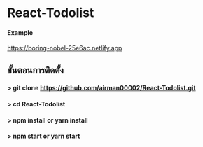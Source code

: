 
# React-Todolist

#### Example
https://boring-nobel-25e6ac.netlify.app
## ขั้นตอนการติดตั้ง

#### > git clone https://github.com/airman00002/React-Todolist.git
#### > cd React-Todolist
#### > npm install or yarn install
#### > npm start or yarn start
